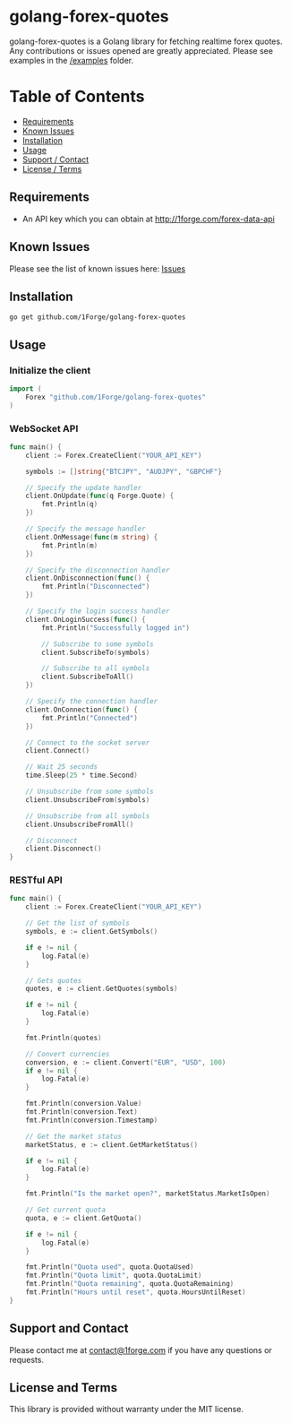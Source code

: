 # golang-forex-quotes

golang-forex-quotes is a Golang library for fetching realtime forex quotes.
Any contributions or issues opened are greatly appreciated.
Please see examples in the [/examples](https://github.com/1Forge/golang-forex-quotes/tree/master/examples) folder.

# Table of Contents
- [Requirements](#requirements)
- [Known Issues](#known-issues)
- [Installation](#installation)
- [Usage](#usage)
- [Support / Contact](#support-and-contact)
- [License / Terms](#license-and-terms)

## Requirements
* An API key which you can obtain at http://1forge.com/forex-data-api

## Known Issues
Please see the list of known issues here: [Issues](https://github.com/1Forge/golang-forex-quotes/issues)

## Installation

`go get github.com/1Forge/golang-forex-quotes`

## Usage

### Initialize the client
```go
import (
	Forex "github.com/1Forge/golang-forex-quotes"
)
```

### WebSocket API
```go
func main() {
    client := Forex.CreateClient("YOUR_API_KEY")

	symbols := []string{"BTCJPY", "AUDJPY", "GBPCHF"}

	// Specify the update handler
	client.OnUpdate(func(q Forge.Quote) {
		fmt.Println(q)
	})

	// Specify the message handler
	client.OnMessage(func(m string) {
		fmt.Println(m)
	})

	// Specify the disconnection handler
	client.OnDisconnection(func() {
		fmt.Println("Disconnected")
	})

	// Specify the login success handler
	client.OnLoginSuccess(func() {
		fmt.Println("Successfully logged in")

		// Subscribe to some symbols
		client.SubscribeTo(symbols)

		// Subscribe to all symbols
		client.SubscribeToAll()
	})

	// Specify the connection handler
	client.OnConnection(func() {
		fmt.Println("Connected")
	})

	// Connect to the socket server
	client.Connect()

	// Wait 25 seconds
	time.Sleep(25 * time.Second)

	// Unsubscribe from some symbols
	client.UnsubscribeFrom(symbols)

	// Unsubscribe from all symbols
	client.UnsubscribeFromAll()

	// Disconnect
    client.Disconnect()
}
```

### RESTful API

```go
func main() {
    client := Forex.CreateClient("YOUR_API_KEY")

    // Get the list of symbols
	symbols, e := client.GetSymbols()

	if e != nil {
		log.Fatal(e)
	}

	// Gets quotes
	quotes, e := client.GetQuotes(symbols)

	if e != nil {
		log.Fatal(e)
	}

	fmt.Println(quotes)

	// Convert currencies
	conversion, e := client.Convert("EUR", "USD", 100)
	if e != nil {
		log.Fatal(e)
	}

	fmt.Println(conversion.Value)
	fmt.Println(conversion.Text)
	fmt.Println(conversion.Timestamp)

	// Get the market status
	marketStatus, e := client.GetMarketStatus()

	if e != nil {
		log.Fatal(e)
	}

	fmt.Println("Is the market open?", marketStatus.MarketIsOpen)

	// Get current quota
	quota, e := client.GetQuota()

	if e != nil {
		log.Fatal(e)
	}

	fmt.Println("Quota used", quota.QuotaUsed)
	fmt.Println("Quota limit", quota.QuotaLimit)
	fmt.Println("Quota remaining", quota.QuotaRemaining)
    fmt.Println("Hours until reset", quota.HoursUntilReset)
}
```

## Support and Contact
Please contact me at contact@1forge.com if you have any questions or requests.

## License and Terms
This library is provided without warranty under the MIT license.
